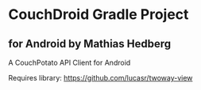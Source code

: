 CouchDroid Gradle Project
==
for Android by Mathias Hedberg
--


A CouchPotato API Client for Android

Requires library: https://github.com/lucasr/twoway-view